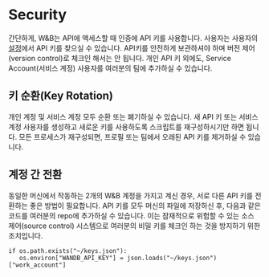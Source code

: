 # Security

간단하게, W&B는 API에 액세스할 때 인증에 API 키를 사용합니다. 사용자는 사용자의 [설정](https://app.wandb.ai/settings)에서 API 키를 찾으실 수 있습니다. API키를 안전하게 보관하셔야 하며 버전 제어\(version control\)로 체크인 해서는 안 됩니다. 개인 API 키 외에도, Service Account\(서비스 계정\) 사용자를 여러분의 팀에 추가하실 수 있습니다.

## **키 순환\(Key Rotation\)**

 개인 계정 및 서비스 계정 모두 순환 또는 폐기하실 수 있습니다. 새 API 키 또는 서비스 계정 사용자를 생성하고 새로운 키를 사용하도록 스크립트를 재구성하시기만 하면 됩니다. 모든 프로세스가 재구성되면, 프로필 또는 팀에서 오래된 API 키를 제거하실 수 있습니다.

##  **계정 간 전환**

동일한 머신에서 작동하는 2개의 W&B 계정을 가지고 계신 경우, 서로 다른 API 키를 전환하는 좋은 방법이 필요합니다. API 키를 모두 머신의 파일에 저장하신 후, 다음과 같은 코드를 여러분의 repo에 추가하실 수 있습니다. 이는 잠재적으로 위험할 수 있는 소스 제어\(source control\) 시스템으로 여러분의 비밀 키를 체크인 하는 것을 방지하기 위한 조치입니다. 

```text
if os.path.exists("~/keys.json"):
   os.environ["WANDB_API_KEY"] = json.loads("~/keys.json")["work_account"]
```

